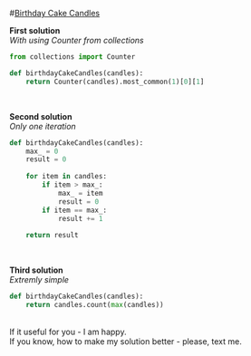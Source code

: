 #[Birthday Cake Candles](https://www.hackerrank.com/challenges/birthday-cake-candles/problem)

**First solution**
<br>
*With using Counter from collections*
```python
from collections import Counter

def birthdayCakeCandles(candles):    
    return Counter(candles).most_common(1)[0][1]
```

<br>

**Second solution**
<br>
*Only one iteration*
```python
def birthdayCakeCandles(candles):    
    max_ = 0
    result = 0
    
    for item in candles:
        if item > max_:
            max_ = item
            result = 0
        if item == max_:
            result += 1
            
    return result
```

<br>

**Third solution**
<br>
*Extremly simple*
```python
def birthdayCakeCandles(candles):    
    return candles.count(max(candles))
```

<br>
If it useful for you - I am happy. <br>
If you know, how to make my solution better - please, text me.
